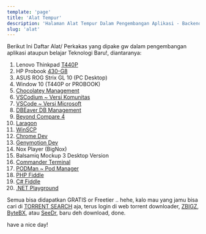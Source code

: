 ```yaml
---
template: 'page'
title: 'Alat Tempur'
description: 'Halaman Alat Tempur Dalam Pengembangan Aplikasi - Backend atau Frontend'
slug: 'alat'
---
```


Berikut Ini Daftar Alat/ Perkakas yang dipake gw dalam pengembangan aplikasi ataupun belajar Teknologi Baru!, diantaranya:

1. Lenovo Thinkpad [T440P](https://kutt.it/t440p)
2. HP Probook [430-G8](https://kutt.it/430-g8)
3. ASUS ROG Strix GL 10 (PC Desktop)
4. Window 10 (T440P or PROBOOK)
5. [Chocolatey Management](https://kutt.it/chocolatey)
6. [VSCodium ~ Versi Komunitas](https://kutt.it/vscodium)
7. [VSCode ~ Versi Microsoft](http://go.topidesta.my.id/vscode)
8. [DBEaver DB Management](https://kutt.it/dbeaver)
9. [Beyond Compare 4](https://kutt.it/compare)
10. [Laragon](https://kutt.it/laragon)
11. [WinSCP](https://kutt.it/winscp)
12. [Chrome Dev](https://kutt.it/chromedev)
13. [Genymotion Dev](https://kutt.it/genymotion)
14. Nox Player (BigNox)
15. Balsamiq Mockup 3 Desktop Version
16. [Commander Terminal](https://kutt.it/terminal)
17. [PODMan ~ Pod Manager](https://podman.io/)
18. [PHP Fiddle](https://3v4l.org/)
19. [C# Fiddle](https://dotnetfiddle.net/)
20. [.NET Playground](https://sharplab.io/)


Semua bisa didapatkan GRATIS or Freetier .. hehe, kalo mau yang jamu bisa cari di [TORRENT SEARCH](https://kutt.it/bitcq) aja, terus login di web torrent downloader, [ZBIGZ](https://kutt.it/zbigz), [ByteBX](https://kutt.it/bytebx), atau [SeeDr](https://kutt.it/seedr), baru deh download, done.

have a nice day!
